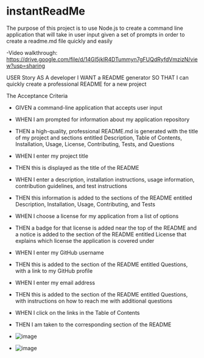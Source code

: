 # instantReadMe
The purpose of this project is to use Node.js to create a command line application that will take in user input given a set of prompts in order to create a readme.md file quickly and easily

-Video walkthrough: https://drive.google.com/file/d/14Gl5jklR4DTummyn7gFUQdRyfdVmzizN/view?usp=sharing

USER Story
AS A developer
I WANT a README generator
SO THAT I can quickly create a professional README for a new project

The Acceptance Criteria
- GIVEN a command-line application that accepts user input
- WHEN I am prompted for information about my application repository
- THEN a high-quality, professional README.md is generated with the title of my project and sections entitled Description, Table of Contents, Installation, Usage, License, Contributing, Tests, and Questions
- WHEN I enter my project title
- THEN this is displayed as the title of the README
- WHEN I enter a description, installation instructions, usage information, contribution guidelines, and test instructions
- THEN this information is added to the sections of the README entitled Description, Installation, Usage, Contributing, and Tests
- WHEN I choose a license for my application from a list of options
- THEN a badge for that license is added near the top of the README and a notice is added to the section of the README entitled License that explains which license the application is covered under
- WHEN I enter my GitHub username
- THEN this is added to the section of the README entitled Questions, with a link to my GitHub profile
- WHEN I enter my email address
- THEN this is added to the section of the README entitled Questions, with instructions on how to reach me with additional questions
- WHEN I click on the links in the Table of Contents
- THEN I am taken to the corresponding section of the README

- ![image](https://github.com/Nefta007/instantReadMe/assets/135322031/3fa853e0-0366-4d3f-86ca-23bb869a6ac9)
- ![image](https://github.com/Nefta007/instantReadMe/assets/135322031/9a0aec9f-1120-4574-af1f-3a74818f5697)

